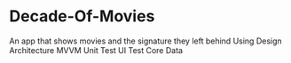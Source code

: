 # Decade-Of-Movies
An app that shows movies and the signature they left behind
Using
Design Architecture MVVM
Unit Test
UI Test
Core Data
